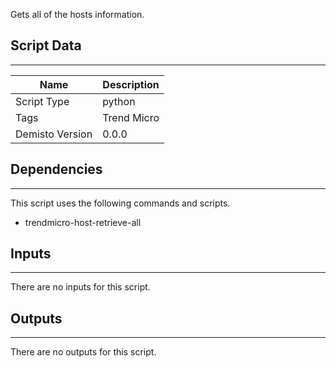 Gets all of the hosts information.

## Script Data
---

| **Name** | **Description** |
| --- | --- |
| Script Type | python |
| Tags | Trend Micro |
| Demisto Version | 0.0.0 |

## Dependencies
---
This script uses the following commands and scripts.
* trendmicro-host-retrieve-all

## Inputs
---
There are no inputs for this script.

## Outputs
---
There are no outputs for this script.
